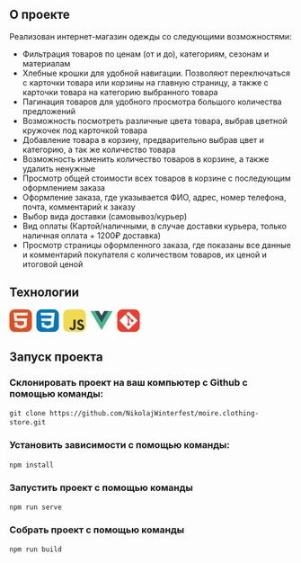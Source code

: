 ## О проекте

Реализован интернет-магазин одежды со следующими возможностями:

-   Фильтрация товаров по ценам (от и до), категориям, сезонам и материалам
-   Хлебные крошки для удобной навигации. Позволяют переключаться с карточки товара или корзины на главную страницу, а также с карточки товара на категорию выбранного товара
-   Пагинация товаров для удобного просмотра большого количества предложений
-   Возможность посмотреть различные цвета товара, выбрав цветной кружочек под карточкой товара
-   Добавление товара в корзину, предварительно выбрав цвет и категорию, а так же количество товара
-   Возможность изменить количество товаров в корзине, а также удалить ненужные
-   Просмотр общей стоимости всех товаров в корзине с последующим оформлением заказа
-   Оформление заказа, где указывается ФИО, адрес, номер телефона, почта, комментарий к заказу
-   Выбор вида доставки (самовывоз/курьер)
-   Вид оплаты (Картой/наличными, в случае доставки курьера, только наличная оплата + 1200₽ доставка)
-   Просмотр страницы оформленного заказа, где показаны все данные и комментарий покупателя с количеством товаров, их ценой и итоговой ценой

## Технологии

<div>
  <img src="https://github.com/NikolajWinterfest/NikolajWinterfest/blob/master/assets/icons/HTML.svg" title="html5" alt="html5" width="40" height="40"/>&nbsp;
  <img src="https://github.com/NikolajWinterfest/NikolajWinterfest/blob/master/assets/icons/CSS.svg" title="css3" alt="css3" width="40" height="40"/>&nbsp;
  <img src="https://github.com/NikolajWinterfest/NikolajWinterfest/blob/master/assets/icons/JavaScript.svg" title="javascript" alt="javascript" width="40" height="40"/>&nbsp;
  <img src="https://github.com/NikolajWinterfest/NikolajWinterfest/blob/master/assets/icons/Vue.svg" title="vue" alt="vue" width="40" height="40"/>&nbsp;
  <img src="https://github.com/NikolajWinterfest/NikolajWinterfest/blob/master/assets/icons/Git.svg" title="git" alt="git" width="40" height="40"/>&nbsp;
</div>

## Запуск проекта

### Склонировать проект на ваш компьютер с Github с помощью команды:

```
git clone https://github.com/NikolajWinterfest/moire.clothing-store.git
```

### Установить зависимости с помощью команды:

```
npm install
```

### Запустить проект с помощью команды

```
npm run serve
```

### Собрать проект с помощью команды

```
npm run build
```
